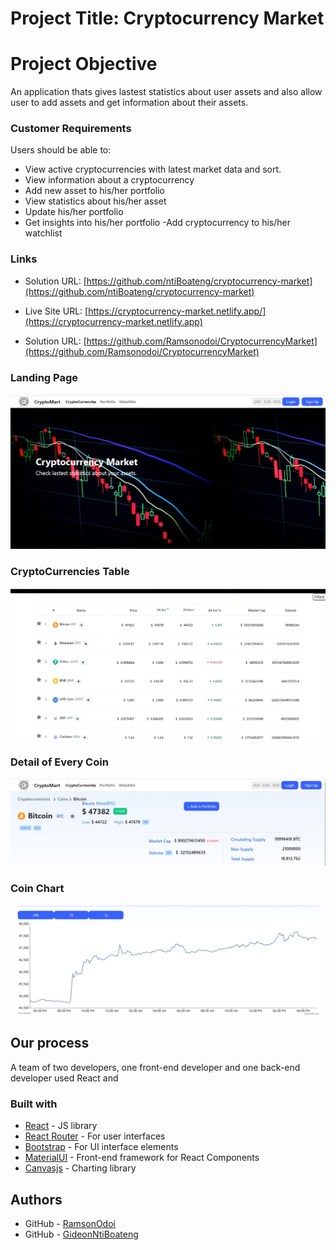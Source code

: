 # Project Title: Cryptocurrency Market

# Project Objective

An application thats gives lastest statistics about user assets and also allow user to add assets and get information about their assets.

### Customer Requirements

Users should be able to:
- View active cryptocurrencies with latest market data and sort.
- View information about a cryptocurrency
- Add new asset to his/her portfolio
- View statistics about his/her asset
- Update his/her portfolio
- Get insights into his/her portfolio
-Add cryptocurrency to his/her watchlist 


### Links

- Solution URL: [https://github.com/ntiBoateng/cryptocurrency-market](https://github.com/ntiBoateng/cryptocurrency-market)
- Live Site URL: [https://cryptocurrency-market.netlify.app/](https://cryptocurrency-market.netlify.app)

- Solution URL: [https://github.com/Ramsonodoi/CryptocurrencyMarket](https://github.com/Ramsonodoi/CryptocurrencyMarket)



### Landing Page
![image](./public/CryptoMarket.png)

### CryptoCurrencies Table
![image](./public/CryptoTable.png)

### Detail of Every Coin
![image](./public/detail%20of%20every%20coin.png)

### Coin Chart
![image](./public/CoinChart.png)


## Our process

A team of two developers, one front-end developer and one back-end developer used React and   


### Built with
- [React](https://reactjs.org/) - JS library
- [React Router](https://reactrouter.com/) - For user interfaces
- [Bootstrap](https://getbootstrap.com/) - For UI interface elements
- [MaterialUI](https://mui.com/) - Front-end framework for React Components
- [Canvasjs](https://canvasjs.com/) - Charting library


## Authors
- GitHub - [RamsonOdoi](https://github.com/Ramsonodoi)
- GitHub - [GideonNtiBoateng](https://github.com/ntiBoateng)





